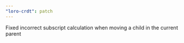 ```yaml
---
"loro-crdt": patch
---
```


Fixed incorrect subscript calculation when moving a child in the current parent
